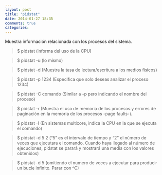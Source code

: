 ```yaml
---
layout: post
title: "pidstat"
date: 2014-01-27 18:35
comments: true
categories: 
---
```

Muestra información relacionada con los procesos del sistema.

>$ pidstat  (informa del uso de la CPU)

>$ pidstat -u  (lo mismo)

>$ pidstat -d  (Muestra la tasa de lectura/escritura a los medios fisicos)

>$ pidstat -p 1234  (Especifica que solo deseas analizar el proceso 1234)

>$ pidstat -C comando  (Similar a -p pero indicando el nombre del proceso)

>$ pidstat -r  (Muestra el uso de memoria de los procesos y errores de 	paginación en la memoria de los procesos -page faults-).

>$ pidstat -I  (En sistemas multicore, indica la CPU en la que se ejecuta el 	comando)

>$ pidstat -d 5 2 (“5” es el intervalo de tiempo y “2” el número de veces que ejecutara el comando. Cuando haya llegado al número de 	ejecuciones, pidstat se parará y mostrará una media con los valores obtenidos) 

>$ pidstat -d 5  (omitiendo el numero de veces a ejecutar para producir un bucle infinito. Parar con ^C) 

